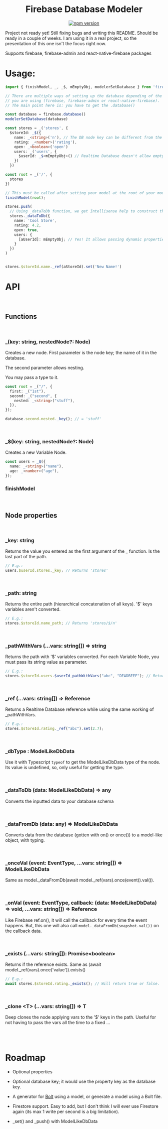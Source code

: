 <div align='center'>

# Firebase Database Modeler

[![npm version](https://badge.fury.io/js/firebase-database-modeler.svg)](https://www.npmjs.com/package/firebase-database-modeler)

</div>

Project not ready yet! Still fixing bugs and writing this README. Should be ready in a couple of weeks. I am using it in a real project, so the presentation of this one isn't the focus right now.

Supports firebase, firebase-admin and react-native-firebase packages

# Usage:

```typescript
import { finishModel, _, _$, mEmptyObj, modelerSetDatabase } from 'firebase-database-modeler';

// There are multiple ways of setting up the database depending of the firebase package
// you are using (firebase, firebase-admin or react-native-firebase).
// The main point here is: you have to get the .database()

const database = firebase.database()
modelerSetDatabase(database)

const stores = _('stores', {
  $storeId: _$({
    name: _<string>('n'), // The DB node key can be different from the model key
    rating: _<number>('rating'),
    open: _<boolean>('open')
    users: _('users', {
      $userId: _$<mEmptyObj>() // Realtime Database doesn't allow empty objects, so I standartized the 'empty object' as being {_: 0}.
    })
  })

const root = _('/', {
  stores
})

// This must be called after setting your model at the root of your model.
finishModel(root);

stores.push(
  // Using _dataToDb function, we get Intellisense help to construct the object, and it also converts the model keys to the DB keys!
  stores._dataToDb({
    name: 'Cool Store',
    rating: 4.2,
    open: true,
    users: {
      [aUserId]: mEmptyObj; // Yes! It allows passing dynamic properties keys, and mEmptyObj is also a const besides a type.
    }
  })
)


stores.$storeId.name._ref(aStoreId).set('New Name!')
```

# API

</br>

<b><h2> Functions </h2></b>

</br>

<b><h3> \_(key: string, nestedNode?: Node) </h3></b>

Creates a new node. First parameter is the node key; the name of it in the database.

The second parameter allows nesting.

You may pass a type to it.

```typescript
const root = _("/", {
  first: _("1st"),
  second: _("second", {
    nested: _<string>("stuff"),
  }),
});

database.second.nested._key(); // = 'stuff'
```

</br>

<b><h3> \_\$(key: string, nestedNode?: Node) </h3></b>

Creates a new Variable Node.

```typescript
const users = _$({
  name: _<string>("name"),
  age: _<number>("age"),
});
```

<b><h3> finishModel </h3></b>

</br>

<b><h2> Node properties </h2></b>

</br>

<b><h3> \_key: string </h3></b>

Returns the value you entered as the first argument of the \_ function.
Is the last part of the path.

```typescript
// E.g.:
users.$userId.stores._key; // Returns 'stores'
```

</br>

<b><h3> \_path: string </h3></b>

Returns the entire path (hierarchical concatenation of all keys). '\$' keys variables aren't converted.

```typescript
// E.g.:
stores.$storeId.name_path; // Returns 'stores/$/n'
```

</br>

<b><h3> \_pathWithVars (...vars: string[]) => string </h3></b>

Returns the path with '\$' variables converted. For each Variable Node, you must pass
its string value as parameter.

```typescript
// E.g.:
stores.$storeId.users.$userId_pathWithVars("abc", "DEADBEEF"); // Returns 'stores/abc/users/DEADBEEF
```

</br>

<b><h3> \_ref (...vars: string[]) => Reference </h3></b>

Returns a Realtime Database reference while using the same working of \_pathWithVars.

```typescript
// E.g.:
stores.$storeId.rating._ref("abc").set(2.7);
```

</br>

<b><h3> \_dbType : ModelLikeDbData </h3></b>

Use it with Typescript `typeof` to get the ModelLikeDbData type of the node. Its value is undefined, so, only useful for getting the type.

</br>

<b><h3> \_dataToDb (data: ModelLikeDbData) => any </h3></b>

Converts the inputted data to your database schema

</br>

<b><h3> \_dataFromDb (data: any) => ModelLikeDbData </h3></b>

Converts data from the database (gotten with on() or once()) to a model-like object, with typing.

</br>

<b><h3> \_onceVal (event: EventType, ...vars: string[]) => ModelLikeDbData </h3></b>

Same as model.\_dataFromDb(await model.\_ref(vars).once(event)).val()).

</br>

<b><h3> \_onVal (event: EventType, callback: (data: ModelLikeDbData) => void, ...vars: string[]) => Reference </h3></b>

Like Firebase ref.on(), it will call the callback for every time the event happens. But, this one will also call `model._dataFromDb(snapshot.val())` on the callback data.

</br>

<b><h3> \_exists (...vars: string[]): Promise\<boolean> </h3></b>

Returns if the reference exists.
Same as (await model.\_ref(vars).once('value')).exists()

```typescript
// E.g.:
await stores.$storeId.rating._exists(); // Will return true or false.
```

</br>

<b><h3> \_clone \<T> (...vars: string[]) => T </h3></b>

Deep clones the node applying vars to the '\$' keys in the path. Useful for not having to pass the vars all the time to a fixed ...

<br/>
<br/>

# Roadmap

- Optional properties

- Optional database key; it would use the property key as the database key.

- A generator for [Bolt](https://github.com/FirebaseExtended/bolt) using a model, or generate a model using a Bolt file.

- Firestore support. Easy to add, but I don't think I will ever use Firestore again (its max 1 write per second is a big limitation).

- \_set() and \_push() with ModelLikeDbData
